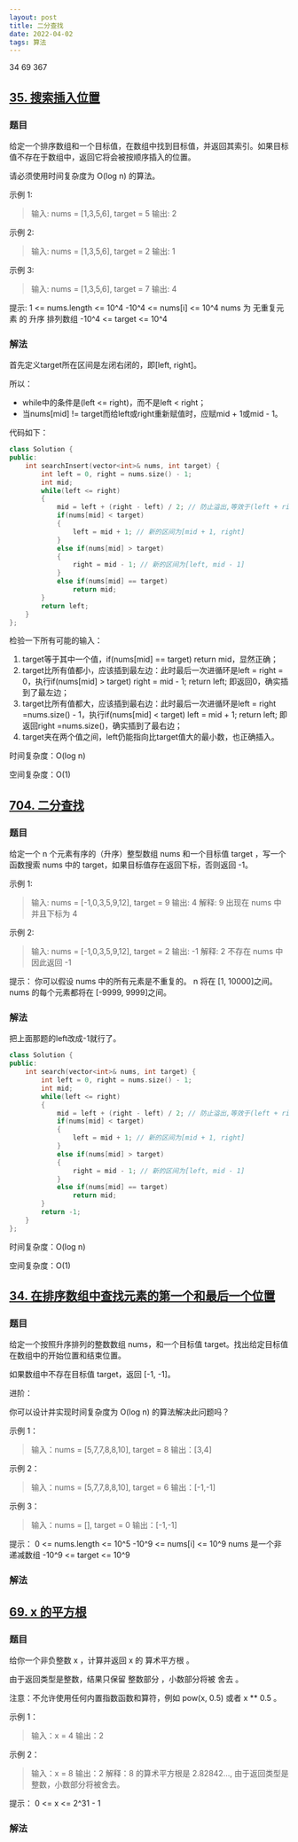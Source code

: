 ```yaml
---
layout: post
title: 二分查找
date: 2022-04-02
tags: 算法
---
```


34 69 367

## [35. 搜索插入位置](https://leetcode-cn.com/problems/search-insert-position/)

### 题目

给定一个排序数组和一个目标值，在数组中找到目标值，并返回其索引。如果目标值不存在于数组中，返回它将会被按顺序插入的位置。

请必须使用时间复杂度为 O(log n) 的算法。

示例 1:
> 输入: nums = [1,3,5,6], target = 5
> 输出: 2

示例 2:
> 输入: nums = [1,3,5,6], target = 2
> 输出: 1

示例 3:
> 输入: nums = [1,3,5,6], target = 7
> 输出: 4

提示:
1 <= nums.length <= 10^4
-10^4 <= nums[i] <= 10^4
nums 为 无重复元素 的 升序 排列数组
-10^4 <= target <= 10^4

### 解法

首先定义target所在区间是左闭右闭的，即[left, right]。

所以：

+ while中的条件是(left <= right)，而不是left < right；
+ 当nums[mid] != target而给left或right重新赋值时，应赋mid + 1或mid - 1。

代码如下：

```c++
class Solution {
public:
    int searchInsert(vector<int>& nums, int target) {
        int left = 0, right = nums.size() - 1;
        int mid;
        while(left <= right)
        {
            mid = left + (right - left) / 2; // 防止溢出,等效于(left + right)/2
            if(nums[mid] < target)
            {
                left = mid + 1; // 新的区间为[mid + 1, right]
            }
            else if(nums[mid] > target)
            {
                right = mid - 1; // 新的区间为[left, mid - 1]
            }
            else if(nums[mid] == target)
                return mid;
        }
        return left;
    }
};
```

检验一下所有可能的输入：

1. target等于其中一个值，if(nums[mid] == target)	return mid，显然正确；
2. target比所有值都小，应该插到最左边：此时最后一次进循环是left = right = 0，执行if(nums[mid] > target)	right = mid - 1; return left; 即返回0，确实插到了最左边；
3. target比所有值都大，应该插到最右边：此时最后一次进循环是left = right =nums.size() - 1，执行if(nums[mid] < target)	left = mid + 1;  return left; 即返回right =nums.size()，确实插到了最右边；
4. target夹在两个值之间，left仍能指向比target值大的最小数，也正确插入。

时间复杂度：O(log n)

空间复杂度：O(1)

## [704. 二分查找](https://leetcode-cn.com/problems/binary-search/)

### 题目

给定一个 n 个元素有序的（升序）整型数组 nums 和一个目标值 target  ，写一个函数搜索 nums 中的 target，如果目标值存在返回下标，否则返回 -1。


示例 1:
>输入: nums = [-1,0,3,5,9,12], target = 9
输出: 4
解释: 9 出现在 nums 中并且下标为 4

示例 2:
>输入: nums = [-1,0,3,5,9,12], target = 2
输出: -1
解释: 2 不存在 nums 中因此返回 -1

提示：
你可以假设 nums 中的所有元素是不重复的。
n 将在 [1, 10000]之间。
nums 的每个元素都将在 [-9999, 9999]之间。

### 解法

把上面那题的left改成-1就行了。

```c++
class Solution {
public:
    int search(vector<int>& nums, int target) {
        int left = 0, right = nums.size() - 1;
        int mid;
        while(left <= right)
        {
            mid = left + (right - left) / 2; // 防止溢出,等效于(left + right)/2
            if(nums[mid] < target)
            {
                left = mid + 1; // 新的区间为[mid + 1, right]
            }
            else if(nums[mid] > target)
            {
                right = mid - 1; // 新的区间为[left, mid - 1]
            }
            else if(nums[mid] == target)
                return mid;
        }
        return -1;
    }
};
```

时间复杂度：O(log n)

空间复杂度：O(1)

## [34. 在排序数组中查找元素的第一个和最后一个位置](https://leetcode-cn.com/problems/find-first-and-last-position-of-element-in-sorted-array/)

### 题目

给定一个按照升序排列的整数数组 nums，和一个目标值 target。找出给定目标值在数组中的开始位置和结束位置。

如果数组中不存在目标值 target，返回 [-1, -1]。

进阶：

你可以设计并实现时间复杂度为 O(log n) 的算法解决此问题吗？

示例 1：
>输入：nums = [5,7,7,8,8,10], target = 8
输出：[3,4]

示例 2：
>输入：nums = [5,7,7,8,8,10], target = 6
输出：[-1,-1]

示例 3：
>输入：nums = [], target = 0
输出：[-1,-1]

提示：
0 <= nums.length <= 10^5
-10^9 <= nums[i] <= 10^9
nums 是一个非递减数组
-10^9 <= target <= 10^9

### 解法



## [69. x 的平方根 ](https://leetcode-cn.com/problems/sqrtx/)

### 题目

给你一个非负整数 x ，计算并返回 x 的 算术平方根 。

由于返回类型是整数，结果只保留 整数部分 ，小数部分将被 舍去 。

注意：不允许使用任何内置指数函数和算符，例如 pow(x, 0.5) 或者 x ** 0.5 。


示例 1：
>输入：x = 4
输出：2

示例 2：
>输入：x = 8
输出：2
解释：8 的算术平方根是 2.82842..., 由于返回类型是整数，小数部分将被舍去。

提示：
0 <= x <= 2^31 - 1

### 解法

